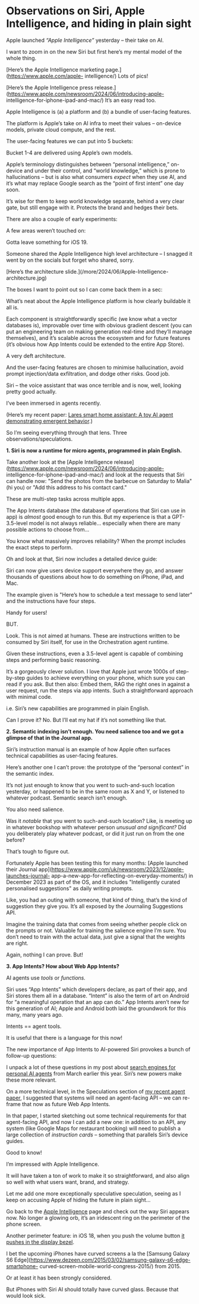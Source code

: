 # Observations on Siri, Apple Intelligence, and hiding in plain sight

Apple launched _“Apple Intelligence”_ yesterday – their take on AI.

I want to zoom in on the new Siri but first here’s my mental model of the
whole thing.

[Here’s the Apple Intelligence marketing page.](https://www.apple.com/apple-
intelligence/) Lots of pics!

[Here’s the Apple Intelligence press
release.](https://www.apple.com/newsroom/2024/06/introducing-apple-
intelligence-for-iphone-ipad-and-mac/) It’s an easy read too.

Apple Intelligence is (a) a platform and (b) a bundle of user-facing features.

The platform is Apple’s take on AI infra to meet their values – on-device
models, private cloud compute, and the rest.

The user-facing features we can put into 5 buckets:

Bucket 1-4 are delivered using Apple’s own models.

Apple’s terminology distinguishes between “personal intelligence,” on-device
and under their control, and “world knowledge,” which is prone to
hallucinations – but is also what consumers _expect_ when they use AI, and
it’s what may replace Google search as the “point of first intent” one day
soon.

It’s wise for them to keep world knowledge separate, behind a very clear gate,
but still engage with it. Protects the brand and hedges their bets.

There are also a couple of early experiments:

A few areas weren’t touched on:

Gotta leave something for iOS 19.

Someone shared the Apple Intelligence high level architecture – I snagged it
went by on the socials but forget who shared, sorry.

[Here’s the architecture slide.](/more/2024/06/Apple-Intelligence-
architecture.jpg)

The boxes I want to point out so I can come back them in a sec:

What’s neat about the Apple Intelligence platform is how clearly buildable it
all is.

Each component is straightforwardly specific (we know what a vector databases
is), improvable over time with obvious gradient descent (you can put an
engineering team on making generation real-time and they’ll manage
themselves), and it’s scalable across the ecosystem and for future features
(it’s obvious how App Intents could be extended to the entire App Store).

A very deft architecture.

And the user-facing features are chosen to minimise hallucination, avoid
prompt injection/data exfiltration, and dodge other risks. Good job.

Siri – the voice assistant that was once terrible and is now, well, looking
pretty good actually.

I’ve been immersed in agents recently.

(Here’s my recent paper: [Lares smart home assistant: A toy AI agent
demonstrating emergent behavior](/more/2024/lares/).)

So I’m seeing everything through that lens. Three observations/speculations.

**1\. Siri is now a runtime for micro agents, programmed in plain English.**

Take another look at the [Apple Intelligence
release](https://www.apple.com/newsroom/2024/06/introducing-apple-
intelligence-for-iphone-ipad-and-mac/) and look at the requests that Siri can
handle now: "Send the photos from the barbecue on Saturday to Malia" (hi you)
or "Add this address to his contact card."

These are multi-step tasks across multiple apps.

The App Intents database (the database of operations that Siri can use in app)
is _almost_ good enough to run this. But my experience is that a GPT-3.5-level
model is not always reliable… especially when there are many possible actions
to choose from…

You know what massively improves reliability? When the prompt includes the
exact steps to perform.

Oh and look at that, Siri now includes a detailed device guide:

Siri can now give users device support everywhere they go, and answer
thousands of questions about how to do something on iPhone, iPad, and Mac.

The example given is "Here’s how to schedule a text message to send later" and
the instructions have four steps.

Handy for users!

BUT.

Look. This is not aimed at humans. These are instructions written to be
consumed by Siri itself, for use in the Orchestration agent runtime.

Given these instructions, even a 3.5-level agent is capable of combining steps
and performing basic reasoning.

It’s a gorgeously clever solution. I love that Apple just wrote 1000s of step-
by-step guides to achieve everything on your phone, which sure you can read if
you ask. But then also: Embed them, RAG the right ones in against a user
request, run the steps via app intents. Such a straightforward approach with
minimal code.

i.e. Siri’s new capabilities are programmed in plain English.

Can I prove it? No. But I’ll eat my hat if it’s not something like that.

**2\. Semantic indexing isn’t enough. You need salience too and we got a
glimpse of that in the Journal app.**

Siri’s instruction manual is an example of how Apple often surfaces technical
capabilities as user-facing features.

Here’s another one I can’t prove: the prototype of the “personal context” in
the semantic index.

It’s not just enough to know that you went to such-and-such location
yesterday, or happened to be in the same room as X and Y, or listened to
whatever podcast. Semantic search isn’t enough.

You also need salience.

Was it _notable_ that you went to such-and-such location? Like, is meeting up
in whatever bookshop with whatever person _unusual and significant?_ Did you
deliberately play whatever podcast, or did it just run on from the one before?

That’s tough to figure out.

Fortunately Apple has been testing this for many months: [Apple launched their
Journal app](https://www.apple.com/uk/newsroom/2023/12/apple-launches-journal-
app-a-new-app-for-reflecting-on-everyday-moments/) in December 2023 as part of
the OS, and it includes "Intelligently curated personalised suggestions" as
daily writing prompts.

Like, you had an outing with someone, that kind of thing, that’s the kind of
suggestion they give you. It’s all exposed by the Journaling Suggestions API.

Imagine the training data that comes from seeing whether people click on the
prompts or not. Valuable for training the salience engine I’m sure. You don’t
need to train with the actual data, just give a signal that the weights are
right.

Again, nothing I can prove. But!

**3\. App Intents? How about Web App Intents?**

AI agents use _tools_ or _functions._

Siri uses “App Intents” which developers declare, as part of their app, and
Siri stores them all in a database. “Intent” is also the term of art on
Android for “a meaningful operation that an app can do.” App Intents aren’t
new for this generation of AI; Apple and Android both laid the groundwork for
this many, many years ago.

Intents == agent tools.

It is useful that there is a language for this now!

The new importance of App Intents to AI-powered Siri provokes a bunch of
follow-up questions:

I unpack a lot of these questions in my post about [search engines for
personal AI agents](/home/2024/03/20/agents) from March earlier this year.
Siri’s new powers make these more relevant.

On a more technical level, in the Speculations section of [my recent agent
paper](/more/2024/lares/#speculations), I suggested that systems will need an
agent-facing API – we can re-frame that now as future Web App Intents.

In that paper, I started sketching out some technical requirements for that
agent-facing API, and now I can add a new one: in addition to an API, any
system (like Google Maps for restaurant booking) will need to publish a large
collection of _instruction cards_ – something that parallels Siri’s device
guides.

Good to know!

I’m impressed with Apple Intelligence.

It will have taken a ton of work to make it so straightforward, and also align
so well with what users want, brand, and strategy.

Let me add one more exceptionally speculative speculation, seeing as I keep on
accusing Apple of hiding the future in plain sight…

Go back to the [Apple Intelligence](https://www.apple.com/apple-intelligence/)
page and check out the way Siri appears now. No longer a glowing orb, it’s an
iridescent ring on the perimeter of the phone screen.

Another perimeter feature: in iOS 18, when you push the volume button [it
pushes in the display
bezel](https://www.threads.net/@ken_isnerdy/post/C8EY7x2M2qg).

I bet the upcoming iPhones have curved screens a la the [Samsung Galaxy S6
Edge](https://www.dezeen.com/2015/03/02/samsung-galaxy-s6-edge-smartphone-
curved-screen-mobile-world-congress-2015/) from 2015.

Or at least it has been strongly considered.

But iPhones with Siri AI should totally have curved glass. Because that would
look sick.
